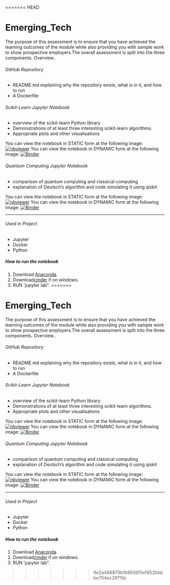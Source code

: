 <<<<<<< HEAD
# Emerging_Tech

The purpose of this assessment is to ensure that you have achieved the learning outcomes of the module while also providing you with sample work to show prospective
employers.The overall assessment is split into the three components.
Overview..

###### GitHub Repository
- README.md explaining why the repository exists, what is in it, and how to run
- A Dockerfile

###### Scikit-Learn Jupyter Notebook
- overview of the scikit-learn Python library
- Demonstrations of at least three interesting scikit-learn algorithms.
- Appropriate plots and other visualisations

You can view the notebook in STATIC form at the following image:
[![nbviewer](https://img.shields.io/badge/jupyter_notebooks-nbviewer-purple.svg?style=flat-square)](https://nbviewer.org/github/allend4/Emerging_Tech/blob/main/scikit-learn.ipynb)
You can view the notebook in DYNAMIC form at the following image:
[![Binder](https://mybinder.org/badge_logo.svg)](https://mybinder.org/v2/gh/allend4/Emerging_Tech/HEAD?labpath=scikit-learn.ipynb)

###### Quantum Computing Jupyter Notebook
- comparison of quantum computing and classical computing
- explanation of Deutsch’s algorithm and code simulating it using qiskit

You can view the notebook in STATIC form at the following image:
[![nbviewer](https://img.shields.io/badge/jupyter_notebooks-nbviewer-purple.svg?style=flat-square)](https://nbviewer.org/github/allend4/Emerging_Tech/blob/main/quantum-deutsch.ipynb)
You can view the notebook in DYNAMIC form at the following image:
[![Binder](https://mybinder.org/badge_logo.svg)](https://mybinder.org/v2/gh/allend4/Emerging_Tech/HEAD?labpath=quantum-deutsch.ipynb)

***
###### Used in Project
- Jupyter
- Docker
- Python

##### How to run the notebook
1. Download [Anaconda]().
2. Download[cmder]() if on windows.
3. RUN 'jupyter lab".
=======
# Emerging_Tech

The purpose of this assessment is to ensure that you have achieved the learning outcomes of the module while also providing you with sample work to show prospective
employers.The overall assessment is split into the three components.
Overview..

###### GitHub Repository
- README.md explaining why the repository exists, what is in it, and how to run
- A Dockerfile

###### Scikit-Learn Jupyter Notebook
- overview of the scikit-learn Python library
- Demonstrations of at least three interesting scikit-learn algorithms.
- Appropriate plots and other visualisations

You can view the notebook in STATIC form at the following image:
[![nbviewer](https://img.shields.io/badge/jupyter_notebooks-nbviewer-purple.svg?style=flat-square)](https://nbviewer.org/github/allend4/Emerging_Tech/blob/main/scikit-learn.ipynb)
You can view the notebook in DYNAMIC form at the following image:
[![Binder](https://mybinder.org/badge_logo.svg)](https://mybinder.org/v2/gh/allend4/Emerging_Tech/HEAD?labpath=scikit-learn.ipynb)

###### Quantum Computing Jupyter Notebook
- comparison of quantum computing and classical computing
- explanation of Deutsch’s algorithm and code simulating it using qiskit

You can view the notebook in STATIC form at the following image:
[![nbviewer](https://img.shields.io/badge/jupyter_notebooks-nbviewer-purple.svg?style=flat-square)](https://nbviewer.org/github/allend4/Emerging_Tech/blob/main/quantum-deutsch.ipynb)
You can view the notebook in DYNAMIC form at the following image:
[![Binder](https://mybinder.org/badge_logo.svg)](https://mybinder.org/v2/gh/allend4/Emerging_Tech/HEAD?labpath=quantum-deutsch.ipynb)

***
###### Used in Project
- Jupyter
- Docker
- Python

##### How to run the notebook
1. Download [Anaconda]().
2. Download[cmder]() if on windows.
3. RUN 'jupyter lab".
>>>>>>> 9e2a488879b1b8936f5ef852bbbbe704ec26f15b
